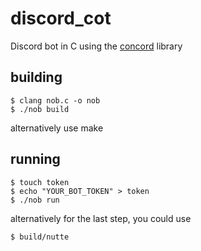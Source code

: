 # discord_cot
Discord bot in C using the [concord](https://github.com/Cogmasters/concord) 
library

## building
```console
$ clang nob.c -o nob
$ ./nob build
```

alternatively use make

## running
```console
$ touch token
$ echo "YOUR_BOT_TOKEN" > token
$ ./nob run
```
alternatively for the last step, you could use
```console
$ build/nutte
```
